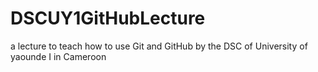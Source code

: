# DSCUY1GitHubLecture
a lecture to teach how to use Git and GitHub by the DSC of University of yaounde I in Cameroon
